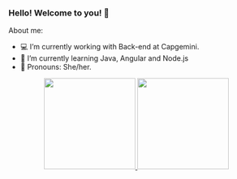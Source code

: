 ### Hello! Welcome to you! 👋

About me:
- 💻 I’m currently working with Back-end at Capgemini. 
- 🌱 I’m currently learning Java, Angular and Node.js
- 🌼 Pronouns: She/her.

<div align="center">
  <a href="https://github.com/ReAraujo">
  <img height="180em" src="https://github-readme-stats.vercel.app/api?username=ReAraujo&show_icons=true&theme=radical&include_all_commits=true&count_private=true"/>
  <img height="180em" src="https://github-readme-stats.vercel.app/api/top-langs/?username=ReAraujo&layout=compact&langs_count=7&theme=highcontrast"/>
</div>

